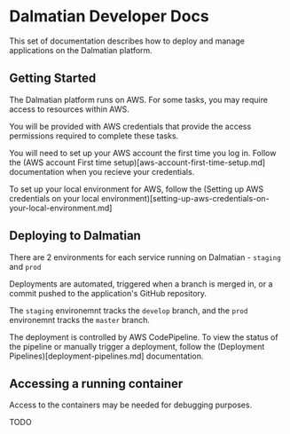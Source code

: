 # Dalmatian Developer Docs

This set of documentation describes how to deploy and manage applications on the Dalmatian platform.

## Getting Started

The Dalmatian platform runs on AWS. For some tasks, you may require access to resources within AWS.

You will be provided with AWS credentials that provide the access permissions required to complete these tasks.

You will need to set up your AWS account the first time you log in. Follow the (AWS account First time setup)[aws-account-first-time-setup.md] documentation when you recieve your credentials.

To set up your local environment for AWS, follow the (Setting up AWS credentials on your local environment)[setting-up-aws-credentials-on-your-local-environment.md]

## Deploying to Dalmatian

There are 2 environments for each service running on Dalmatian - `staging` and `prod`

Deployments are automated, triggered when a branch is merged in, or a commit pushed to the application's GitHub repository.

The `staging` environemnt tracks the `develop` branch, and the `prod` environemnt tracks the `master` branch.

The deployment is controlled by AWS CodePipeline. To view the status of the pipeline or manually trigger a deployment, follow the (Deployment Pipelines)[deployment-pipelines.md] documentation.

## Accessing a running container

Access to the containers may be needed for debugging purposes.

TODO
